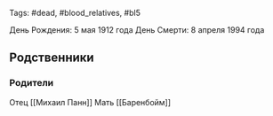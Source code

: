 Tags: #dead, #blood_relatives, #bl5

День Рождения: 5 мая 1912 года
День Смерти: 8 апреля 1994 года

## Родственники
### Родители
Отец [[Михаил Панн]]
Мать [[Баренбойм]]